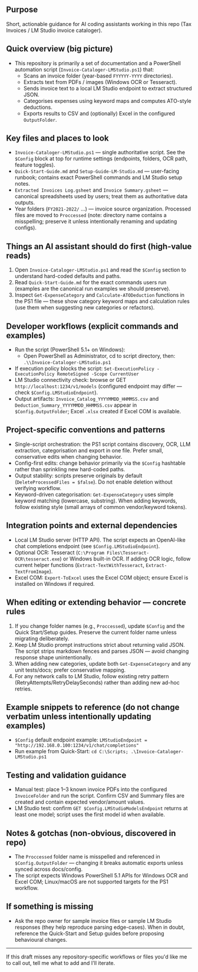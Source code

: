 ## Purpose

Short, actionable guidance for AI coding assistants working in this repo (Tax Invoices / LM Studio invoice cataloger).

## Quick overview (big picture)
- This repository is primarily a set of documentation and a PowerShell automation script (`Invoice-Cataloger-LMStudio.ps1`) that:
  - Scans an invoice folder (year-based `FYYYYY-YYYY` directories).
  - Extracts text from PDFs / images (Windows OCR or Tesseract).
  - Sends invoice text to a local LM Studio endpoint to extract structured JSON.
  - Categorises expenses using keyword maps and computes ATO-style deductions.
  - Exports results to CSV and (optionally) Excel in the configured `OutputFolder`.

## Key files and places to look
- `Invoice-Cataloger-LMStudio.ps1` — single authoritative script. See the `$Config` block at top for runtime settings (endpoints, folders, OCR path, feature toggles).
- `Quick-Start-Guide.md` and `Setup-Guide-LM-Studio.md` — user-facing runbook; contains exact PowerShell commands and LM Studio setup notes.
- `Extracted Invoices Log.gsheet` and `Invoice Summary.gsheet` — canonical spreadsheets used by users; treat them as authoritative data outputs.
- Year folders (`FY2021-2022/` …) — invoice source organization. Processed files are moved to `Proccessed` (note: directory name contains a misspelling; preserve it unless intentionally renaming and updating configs).

## Things an AI assistant should do first (high-value reads)
1. Open `Invoice-Cataloger-LMStudio.ps1` and read the `$Config` section to understand hard-coded defaults and paths.
2. Read `Quick-Start-Guide.md` for the exact commands users run (examples are the canonical run examples we should preserve).
3. Inspect `Get-ExpenseCategory` and `Calculate-ATODeduction` functions in the PS1 file — these show category keyword maps and calculation rules (use them when suggesting new categories or refactors).

## Developer workflows (explicit commands and examples)
- Run the script (PowerShell 5.1+ on Windows):
  - Open PowerShell as Administrator, cd to script directory, then: `.\\Invoice-Cataloger-LMStudio.ps1`
- If execution policy blocks the script: `Set-ExecutionPolicy -ExecutionPolicy RemoteSigned -Scope CurrentUser`
- LM Studio connectivity check: browse or GET `http://localhost:1234/v1/models` (configured endpoint may differ — check `$Config.LMStudioEndpoint`).
- Output artifacts: `Invoice_Catalog_YYYYMMDD_HHMMSS.csv` and `Deduction_Summary_YYYYMMDD_HHMMSS.csv` appear in `$Config.OutputFolder`; Excel `.xlsx` created if Excel COM is available.

## Project-specific conventions and patterns
- Single-script orchestration: the PS1 script contains discovery, OCR, LLM extraction, categorisation and export in one file. Prefer small, conservative edits when changing behavior.
- Config-first edits: change behavior primarily via the `$Config` hashtable rather than sprinkling new hard-coded paths.
- Output stability: scripts preserve originals by default (`DeleteProcessedFiles = $false`). Do not enable deletion without verifying workflow.
- Keyword-driven categorisation: `Get-ExpenseCategory` uses simple keyword matching (lowercase, substring). When adding keywords, follow existing style (small arrays of common vendor/keyword tokens).

## Integration points and external dependencies
- Local LM Studio server (HTTP API). The script expects an OpenAI-like chat completions endpoint (see `$Config.LMStudioEndpoint`).
- Optional OCR: Tesseract (`C:\Program Files\Tesseract-OCR\tesseract.exe`) or Windows built-in OCR. If adding OCR logic, follow current helper functions (`Extract-TextWithTesseract`, `Extract-TextFromImage`).
- Excel COM: `Export-ToExcel` uses the Excel COM object; ensure Excel is installed on Windows if required.

## When editing or extending behavior — concrete rules
1. If you change folder names (e.g., `Proccessed`), update `$Config` and the Quick Start/Setup guides. Preserve the current folder name unless migrating deliberately.
2. Keep LM Studio prompt instructions strict about returning valid JSON. The script strips markdown fences and parses JSON — avoid changing response shape unintentionally.
3. When adding new categories, update both `Get-ExpenseCategory` and any unit tests/docs; prefer conservative mapping.
4. For any network calls to LM Studio, follow existing retry pattern (RetryAttempts/RetryDelaySeconds) rather than adding new ad-hoc retries.

## Example snippets to reference (do not change verbatim unless intentionally updating examples)
- `$Config` default endpoint example: `LMStudioEndpoint = "http://192.168.0.100:1234/v1/chat/completions"`
- Run example from Quick-Start: `cd C:\Scripts; .\Invoice-Cataloger-LMStudio.ps1`

## Testing and validation guidance
- Manual test: place 1–3 known invoice PDFs into the configured `InvoiceFolder` and run the script. Confirm CSV and Summary files are created and contain expected vendor/amount values.
- LM Studio test: confirm `GET $Config.LMStudioModelsEndpoint` returns at least one model; script uses the first model id when available.

## Notes & gotchas (non-obvious, discovered in repo)
- The `Proccessed` folder name is misspelled and referenced in `$Config.OutputFolder` — changing it breaks automatic exports unless synced across docs/config.
- The script expects Windows PowerShell 5.1 APIs for Windows OCR and Excel COM; Linux/macOS are not supported targets for the PS1 workflow.

## If something is missing
- Ask the repo owner for sample invoice files or sample LM Studio responses (they help reproduce parsing edge-cases). When in doubt, reference the Quick-Start and Setup guides before proposing behavioural changes.

---
If this draft misses any repository-specific workflows or files you'd like me to call out, tell me what to add and I'll iterate.
